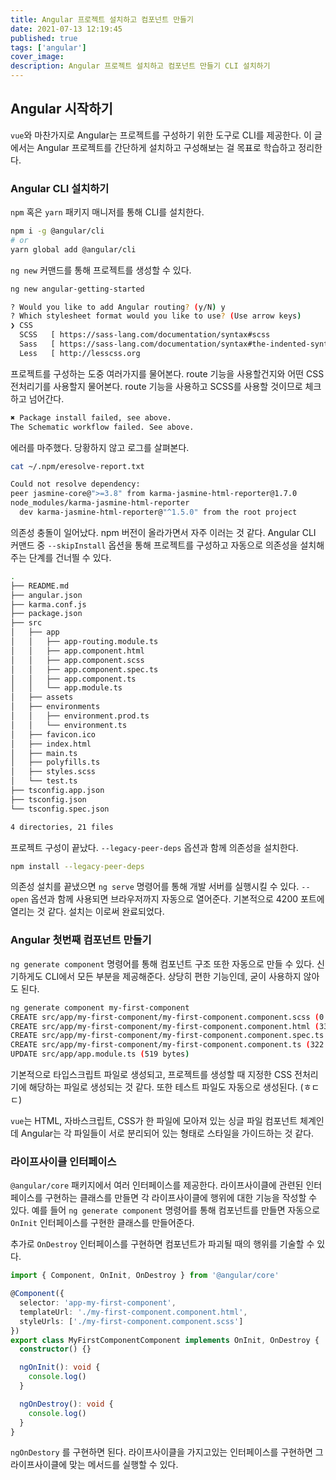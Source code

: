 ```yaml
---
title: Angular 프로젝트 설치하고 컴포넌트 만들기
date: 2021-07-13 12:19:45
published: true
tags: ['angular']
cover_image:
description: Angular 프로젝트 설치하고 컴포넌트 만들기 CLI 설치하기
---
```


## Angular 시작하기

`vue`와 마찬가지로 Angular는 프로젝트를 구성하기 위한 도구로 CLI를 제공한다. 이 글에서는 Angular 프로젝트를 간단하게 설치하고 구성해보는 걸 목표로 학습하고 정리한다.

### Angular CLI 설치하기

`npm` 혹은 `yarn` 패키지 매니저를 통해 CLI를 설치한다.

```sh
npm i -g @angular/cli
# or
yarn global add @angular/cli
```

`ng new` 커맨드를 통해 프로젝트를 생성할 수 있다.

```sh
ng new angular-getting-started

? Would you like to add Angular routing? (y/N) y
? Which stylesheet format would you like to use? (Use arrow keys)
❯ CSS
  SCSS   [ https://sass-lang.com/documentation/syntax#scss                ]
  Sass   [ https://sass-lang.com/documentation/syntax#the-indented-syntax ]
  Less   [ http://lesscss.org
```

프로젝트를 구성하는 도중 여러가지를 물어본다. route 기능을 사용할건지와 어떤 CSS 전처리기를 사용할지 물어본다. route 기능을 사용하고 SCSS를 사용할 것이므로 체크하고 넘어간다.

```sh
✖ Package install failed, see above.
The Schematic workflow failed. See above.
```

에러를 마주했다. 당황하지 않고 로그를 살펴본다.

```sh
cat ~/.npm/eresolve-report.txt

Could not resolve dependency:
peer jasmine-core@">=3.8" from karma-jasmine-html-reporter@1.7.0
node_modules/karma-jasmine-html-reporter
  dev karma-jasmine-html-reporter@"^1.5.0" from the root project
```

의존성 충돌이 일어났다. npm 버전이 올라가면서 자주 이러는 것 같다. Angular CLI 커맨드 중 `--skipInstall` 옵션을 통해 프로젝트를 구성하고 자동으로 의존성을 설치해주는 단계를 건너띌 수 있다.

```sh
.
├── README.md
├── angular.json
├── karma.conf.js
├── package.json
├── src
│   ├── app
│   │   ├── app-routing.module.ts
│   │   ├── app.component.html
│   │   ├── app.component.scss
│   │   ├── app.component.spec.ts
│   │   ├── app.component.ts
│   │   └── app.module.ts
│   ├── assets
│   ├── environments
│   │   ├── environment.prod.ts
│   │   └── environment.ts
│   ├── favicon.ico
│   ├── index.html
│   ├── main.ts
│   ├── polyfills.ts
│   ├── styles.scss
│   └── test.ts
├── tsconfig.app.json
├── tsconfig.json
└── tsconfig.spec.json

4 directories, 21 files
```

프로젝트 구성이 끝났다. `--legacy-peer-deps` 옵션과 함께 의존성을 설치한다.

```sh
npm install --legacy-peer-deps
```

의존성 설치를 끝냈으면 `ng serve` 명령어를 통해 개발 서버를 실행시킬 수 있다. `--open` 옵션과 함께 사용되면 브라우저까지 자동으로 열어준다. 기본적으로 4200 포트에 열리는 것 같다. 설치는 이로써 완료되었다.

### Angular 첫번째 컴포넌트 만들기

`ng generate component` 명령어를 통해 컴포넌트 구조 또한 자동으로 만들 수 있다. 신기하게도 CLI에서 모든 부분을 제공해준다. 상당히 편한 기능인데, 굳이 사용하지 않아도 된다.

```sh
ng generate component my-first-component
CREATE src/app/my-first-component/my-first-component.component.scss (0 bytes)
CREATE src/app/my-first-component/my-first-component.component.html (33 bytes)
CREATE src/app/my-first-component/my-first-component.component.spec.ts (698 bytes)
CREATE src/app/my-first-component/my-first-component.component.ts (322 bytes)
UPDATE src/app/app.module.ts (519 bytes)
```

기본적으로 타입스크립트 파일로 생성되고, 프로젝트를 생성할 때 지정한 CSS 전처리기에 해당하는 파일로 생성되는 것 같다. 또한 테스트 파일도 자동으로 생성된다. (ㅎㄷㄷ)

`vue`는 HTML, 자바스크립트, CSS가 한 파일에 모아져 있는 싱글 파일 컴포넌트 체계인데 Angular는 각 파일들이 서로 분리되어 있는 형태로 스타일을 가이드하는 것 같다.

### 라이프사이클 인터페이스

`@angular/core` 패키지에서 여러 인터페이스를 제공한다. 라이프사이클에 관련된 인터페이스를 구현하는 클래스를 만들면 각 라이프사이클에 행위에 대한 기능을 작성할 수 있다. 예를 들어 `ng generate component` 명령어를 통해 컴포넌트를 만들면 자동으로 `OnInit` 인터페이스를 구현한 클래스를 만들어준다.

추가로 `OnDestroy` 인터페이스를 구현하면 컴포넌트가 파괴될 때의 행위를 기술할 수 있다.

```ts
import { Component, OnInit, OnDestroy } from '@angular/core'

@Component({
  selector: 'app-my-first-component',
  templateUrl: './my-first-component.component.html',
  styleUrls: ['./my-first-component.component.scss']
})
export class MyFirstComponentComponent implements OnInit, OnDestroy {
  constructor() {}

  ngOnInit(): void {
    console.log()
  }

  ngOnDestroy(): void {
    console.log()
  }
}
```

`ngOnDestory` 를 구현하면 된다. 라이프사이클을 가지고있는 인터페이스를 구현하면 그 라이프사이클에 맞는 메서드를 실행할 수 있다.
